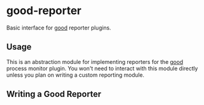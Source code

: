 # good-reporter

Basic interface for [good](https://github.com/hapijs/good) reporter plugins.



## Usage

This is an abstraction module for implementing reporters for the [good](https://github.com/hapijs/good) process monitor plugin. You won't need to interact with this module directly unless you plan on writing a custom reporting module.

## Writing a Good Reporter
